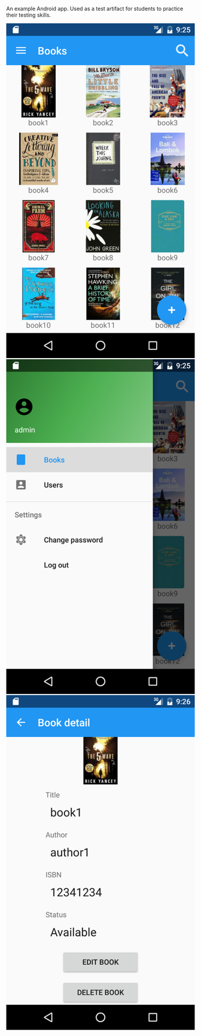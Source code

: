 An example Android app. Used as a test artifact for students to practice their testing skills.

![image 1](https://github.com/tony2n2/Book-library-manager-example/blob/master/Screenshot_20160424-212506.png)
![image 1](https://github.com/tony2n2/Book-library-manager-example/blob/master/Screenshot_20160424-212538.png)
![image 1](https://github.com/tony2n2/Book-library-manager-example/blob/master/Screenshot_20160424-212629.png)
